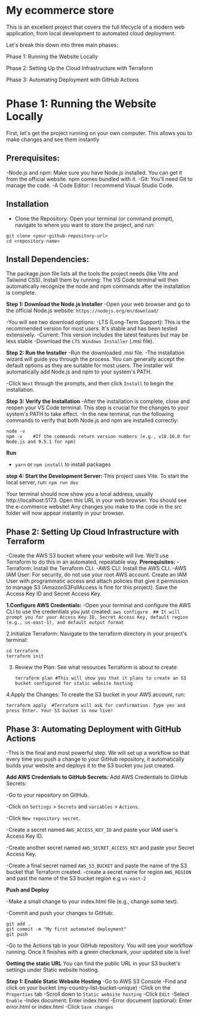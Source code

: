 # My ecommerce store
This is an excellent project that covers the full lifecycle of a modern web application, from local development to automated cloud deployment.

Let's break this down into three main phases:

Phase 1: Running the Website Locally

Phase 2: Setting Up the Cloud Infrastructure with Terraform

Phase 3: Automating Deployment with GitHub Actions

# Phase 1: Running the Website Locally
First, let's get the project running on your own computer. This allows you to make changes and see them instantly
## Prerequisites:

-Node.js and npm: Make sure you have Node.js installed. You can get it from the official website. npm comes bundled with it.
-Git: You'll need Git to manage the code.
-A Code Editor: I recommend Visual Studio Code.

## Installation
- Clone the Repository: Open your terminal (or command prompt), navigate to where you want to store the project, and run:
  
 ```
git clone <your-github-repository-url>
cd <repository-name>
```
## Install Dependencies:
The package.json file lists all the tools the project needs (like Vite and Tailwind CSS). Install them by running:
The VS Code terminal will then automatically recognize the node and npm commands after the installation is complete.

**Step 1: Download the Node.js Installer**
-Open your web browser and go to the official Node.js website: `https://nodejs.org/en/download/`

-You will see two download options:
  -LTS (Long-Term Support): This is the recommended version for most users. It's stable and has been tested extensively.
  -Current: This version includes the latest features but may be less stable
-Download the `LTS Windows Installer` (.msi file).

**Step 2: Run the Installer**
-Run the downloaded .msi file.
-The installation wizard will guide you through the process. You can generally accept the default options as they are suitable for most users. The installer will automatically add Node.js and npm to your system's PATH.

-Click `Next` through the prompts, and then click `Install` to begin the installation.

**Step 3: Verify the Installation**
-After the installation is complete, close and reopen your VS Code terminal. This step is crucial for the changes to your system's PATH to take effect.
-In the new terminal, run the following commands to verify that both Node.js and npm are installed correctly:
```
node -v
npm -v    #If the commands return version numbers (e.g., v18.16.0 for Node.js and 9.5.1 for npm)
```

 **Run**
- `yarn` or `npm install` to install packages
  
**step 4: Start the Development Server:** This project uses Vite. To start the local server, run:
  ```npm run dev```
  
  Your terminal should now show you a local address, usually http://localhost:5173. Open this URL in your web browser. You should see the e-commerce    website! Any changes you make to the code in the src folder will now appear instantly in your browser.
  
## Phase 2: Setting Up Cloud Infrastructure with Terraform
-Create the AWS S3 bucket where your website will live. We'll use Terraform to do this in an automated, repeatable way.
**Prerequisites:**
-Terraform: Install the Terraform CLI.
-AWS CLI: Install the AWS CLI.
-AWS IAM User: For security, do not use your root AWS account. Create an IAM User with programmatic access and attach policies that give it permission to manage S3 (AmazonS3FullAccess is fine for this project). Save the Access Key ID and Secret Access Key.

**1.Configure AWS Credentials:** 
-Open your terminal and configure the AWS CLI to use the credentials you just created:
```aws configure  ## It will prompt you for your Access Key ID, Secret Access Key, default region (e.g., us-east-1), and default output format ```

2.Initialize Terraform:
Navigate to the terraform directory in your project's terminal:

```
cd terraform
terraform init
```
3. Review the Plan: See what resources Terraform is about to create:
   ```
   terraform plan #This will show you that it plans to create an S3 bucket configured for static website hosting
   ```
4.Apply the Changes: To create the S3 bucket in your AWS account, run:

```
terraform apply  #Terraform will ask for confirmation. Type yes and press Enter. Your S3 bucket is now live!
```

## Phase 3: Automating Deployment with GitHub Actions

-This is the final and most powerful step. We will set up a workflow so that every time you push a change to your GitHub repository, it automatically builds your website and deploys it to the S3 bucket you just created.

**Add AWS Credentials to GitHub Secrets:**
Add AWS Credentials to GitHub Secrets:

-Go to your repository on GitHub.

-Click on `Settings` > `Secrets` and `variables` > `Actions`.

-Click `New repository secret`.

-Create a secret named `AWS_ACCESS_KEY_ID` and paste your IAM user's Access Key ID.

-Create another secret named `AWS_SECRET_ACCESS_KEY` and paste your Secret Access Key.

-Create a final secret named `AWS_S3_BUCKET` and paste the name of the S3 bucket that Terraform created.
-create a secret name for region `AWS_REGION` and past the name of the S3 bucket region e.g `us-east-2`

**Push and Deploy**

-Make a small change to your index.html file (e.g., change some text).

-Commit and push your changes to GitHub:

```
git add .
git commit -m "My first automated deployment"
git push
```
-Go to the Actions tab in your GitHub repository. You will see your workflow running. Once it finishes with a green checkmark, your updated site is live! 

**Getting the static URL**
You can find the public URL in your S3 bucket's settings under Static website hosting.

**Step 1: Enable Static Website Hosting**
-Go to AWS S3 Console
-Find and click on your bucket (my-country-list-bucket-unique)
-Click on the `Properties` tab
-Scroll down to `Static website hosting`
-Click `Edit`
-Select `Enable`
-Index document: Enter index.html
-Error document (optional): Enter error.html or index.html
-Click `Save changes`
